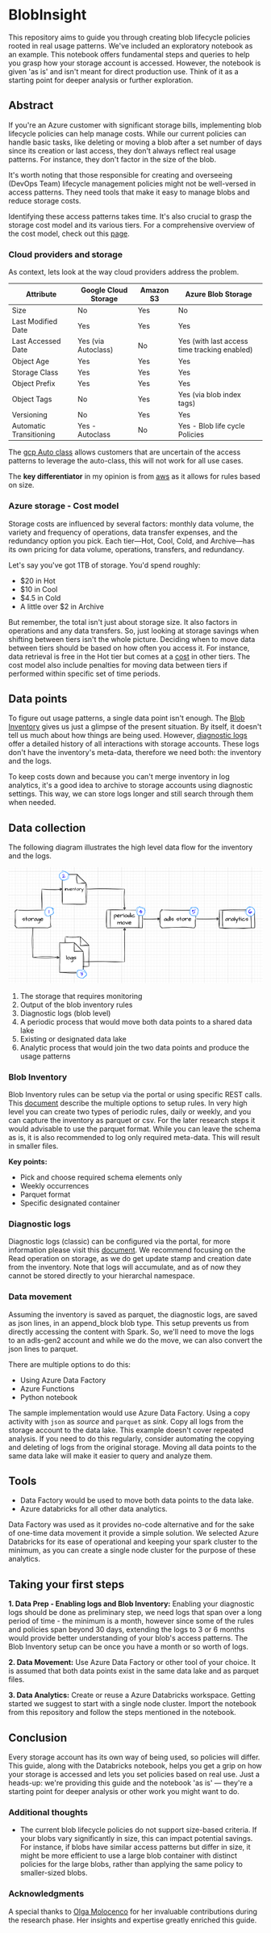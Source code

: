 # BlobInsight

This repository aims to guide you through creating blob lifecycle policies rooted in real usage patterns. We've included an exploratory notebook as an example. This notebook offers fundamental steps and queries to help you grasp how your storage account is accessed. However, the notebook is given 'as is' and isn't meant for direct production use. Think of it as a starting point for deeper analysis or further exploration.

## Abstract

If you're an Azure customer with significant storage bills, implementing blob lifecycle policies can help manage costs. While our current policies can handle basic tasks, like deleting or moving a blob after a set number of days since its creation or last access, they don't always reflect real usage patterns. For instance, they don't factor in the size of the blob.

It's worth noting that those responsible for creating and overseeing (DevOps Team) lifecycle management policies might not be well-versed in access patterns. They need tools that make it easy to manage blobs and reduce storage costs.

Identifying these access patterns takes time. It's also crucial to grasp the storage cost model and its various tiers. For a comprehensive overview of the cost model, check out this [page](https://azure.microsoft.com/en-us/pricing/details/storage/blobs/#pricing).

### Cloud providers and storage

As context, lets look at the way cloud providers address the problem.

| Attribute | Google Cloud Storage | Amazon S3 | Azure Blob Storage |
|-----------|----------------------|-----------|--------------------|
| Size | No | Yes | No |
| Last Modified Date | Yes | Yes | Yes |
| Last Accessed Date | Yes (via Autoclass) | No | Yes (with last access time tracking enabled) |
| Object Age | Yes | Yes | Yes |
| Storage Class | Yes  | Yes | Yes |
| Object Prefix | Yes | Yes | Yes |
| Object Tags | No | Yes | Yes (via blob index tags) |
| Versioning | No | Yes | Yes |
| Automatic Transitioning | Yes - Autoclass | No | Yes - Blob life cycle Policies |

The [gcp Auto class]([Title](https://cloud.google.com/storage/docs/autoclass)) allows customers that are uncertain of the access patterns to leverage the auto-class, this will not work for all use cases.

The __key differentiator__ in my opinion is from [aws]([Title](https://docs.aws.amazon.com/AmazonS3/latest/userguide/intro-lifecycle-rules.html)) as it allows for rules based on size.

### Azure storage - Cost model

Storage costs are influenced by several factors: monthly data volume, the variety and frequency of operations, data transfer expenses, and the redundancy option you pick. Each tier—Hot, Cool, Cold, and Archive—has its own pricing for data volume, operations, transfers, and redundancy.

Let's say you've got 1TB of storage. You'd spend roughly:

- $20 in Hot
- $10 in Cool
- $4.5 in Cold
- A little over $2 in Archive

But remember, the total isn't just about storage size. It also factors in operations and any data transfers. So, just looking at storage savings when shifting between tiers isn't the whole picture. Deciding when to move data between tiers should be based on how often you access it. For instance, data retrieval is free in the Hot tier but comes at a [cost](https://azure.microsoft.com/en-us/pricing/details/storage/blobs/#pricing) in other tiers. The cost model also include penalties for moving data between tiers if performed within specific set of time periods.

## Data points

To figure out usage patterns, a single data point isn't enough. The [Blob Inventory](https://learn.microsoft.com/en-us/azure/storage/blobs/blob-inventory) gives us just a glimpse of the present situation. By itself, it doesn't tell us much about how things are being used. However, [diagnostic logs](https://learn.microsoft.com/en-us/azure/storage/common/manage-storage-analytics-logs?tabs=azure-portal) offer a detailed history of all interactions with storage accounts. These logs don't have the inventory's meta-data, therefore we need both: the inventory and the logs.

To keep costs down and because you can't merge inventory in log analytics, it's a good idea to archive to storage accounts using diagnostic settings. This way, we can store logs longer and still search through them when needed.

## Data collection

The following diagram illustrates the high level data flow for the inventory and the logs.

![Data Flow](media/2023-07-20-10-40-01.png)

1. The storage that requires monitoring
2. Output of the blob inventory rules
3. Diagnostic logs (blob level)
4. A periodic process that would move both data points to a shared data lake
5. Existing or designated data lake
6. Analytic process that would join the two data points and produce the usage patterns

### Blob Inventory

Blob Inventory rules can be setup via the portal or using specific REST calls. This [document](https://learn.microsoft.com/en-us/azure/storage/blobs/blob-inventory) describe the multiple options to setup rules. In very high level you can create two types of periodic rules, daily or weekly, and you can capture the inventory as parquet or csv. For the later research steps it would advisable to use the parquet format. While you can leave the schema as is, it is also recommended to log only required meta-data. This will result in smaller files.

__Key points:__

- Pick and choose required schema elements only
- Weekly occurrences
- Parquet format
- Specific designated container

### Diagnostic logs

Diagnostic logs (classic) can be configured via the portal, for more information please visit this [document](https://learn.microsoft.com/en-us/azure/storage/common/manage-storage-analytics-logs?tabs=azure-portal). We recommend focusing on the Read operation on storage, as we do get update stamp and creation date from the inventory. Note that logs will accumulate, and as of now they cannot be stored directly to your hierarchal namespace.

### Data movement

Assuming the inventory is saved as parquet, the diagnostic logs, are saved as json lines, in an append_block blob type. This setup prevents us from directly accessing the content with Spark. So, we'll need to move the logs to an adls-gen2 account and while we do the move, we can also convert the json lines to parquet.

There are multiple options to do this:

- Using Azure Data Factory
- Azure Functions
- Python notebook

The sample implementation would use Azure Data Factory. Using a copy activity with ```json``` as _source_ and ```parquet``` as _sink_. Copy all logs from the storage account to the data lake. This example doesn't cover repeated analysis. If you need to do this regularly, consider automating the copying and deleting of logs from the original storage. Moving all data points to the same data lake will make it easier to query and analyze them.

## Tools

- Data Factory would be used to move both data points to the data lake.
- Azure databricks for all other data analytics. 

Data Factory was used as it provides no-code alternative and for the sake of one-time data movement it provide a simple solution. We selected Azure Databricks for its ease of operational and keeping your spark cluster to the minimum, as you can create a single node cluster for the purpose of these analytics.

## Taking your first steps

__1. Data Prep - Enabling logs and Blob Inventory:__ Enabling your diagnostic logs should be done as preliminary step, we need logs that span over a long period of time - the minimum is a month, however since some of the rules and policies span beyond 30 days, extending the logs to 3 or 6 months would provide better understanding of your blob's access patterns. The Blob Inventory setup can be once you have a month or so worth of logs.

__2. Data Movement:__ Use Azure Data Factory or other tool of your choice. It is assumed that both data points exist in the same data lake and as parquet files.

__3. Data Analytics:__ Create or reuse a Azure Databricks workspace. Getting started we suggest to start with a single node cluster. Import the notebook from this repository and follow the steps mentioned in the notebook.

## Conclusion

Every storage account has its own way of being used, so policies will differ. This guide, along with the Databricks notebook, helps you get a grip on how your storage is accessed and lets you set policies based on real use. Just a heads-up: we're providing this guide and the notebook 'as is' — they're a starting point for deeper analysis or other work you might want to do.

### Additional thoughts

- The current blob lifecycle policies do not support size-based criteria. If your blobs vary significantly in size, this can impact potential savings. For instance, if blobs have similar access patterns but differ in size, it might be more efficient to use a large blob container with distinct policies for the large blobs, rather than applying the same policy to smaller-sized blobs.

### Acknowledgments

A special thanks to [Olga Molocenco](https://github.com/olmoloce) for her invaluable contributions during the research phase. Her insights and expertise greatly enriched this guide.